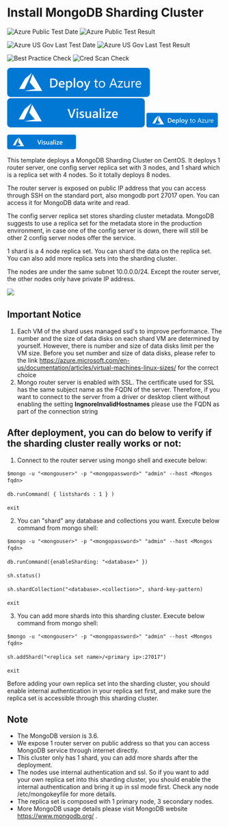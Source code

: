 # Install MongoDB Sharding Cluster

![Azure Public Test Date](https://azurequickstartsservice.blob.core.windows.net/badges/101-mongodb-sharded-on-centos/PublicLastTestDate.svg)
![Azure Public Test Result](https://azurequickstartsservice.blob.core.windows.net/badges/101-mongodb-sharded-on-centos/PublicDeployment.svg)

![Azure US Gov Last Test Date](https://azurequickstartsservice.blob.core.windows.net/badges/101-mongodb-sharded-on-centos/FairfaxLastTestDate.svg)
![Azure US Gov Last Test Result](https://azurequickstartsservice.blob.core.windows.net/badges/101-mongodb-sharded-on-centos/FairfaxDeployment.svg)

![Best Practice Check](https://azurequickstartsservice.blob.core.windows.net/badges/101-mongodb-sharded-on-centos/BestPracticeResult.svg)
![Cred Scan Check](https://azurequickstartsservice.blob.core.windows.net/badges/101-mongodb-sharded-on-centos/CredScanResult.svg)

[![Deploy To Azure](https://raw.githubusercontent.com/Azure/azure-quickstart-templates/master/1-CONTRIBUTION-GUIDE/images/deploytoazure.svg?sanitize=true)](https://portal.azure.com/#create/Microsoft.Template/uri/https%3A%2F%2Fraw.githubusercontent.com%2FAzure%2Fazure-quickstart-templates%2Fmaster%2F101-mongodb-sharded-on-centos%2Fazuredeploy.json)
[![Visualize](https://raw.githubusercontent.com/Azure/azure-quickstart-templates/master/1-CONTRIBUTION-GUIDE/images/visualizebutton.svg?sanitize=true)](http://armviz.io/#/?load=https%3A%2F%2Fraw.githubusercontent.com%2FAzure%2Fazure-quickstart-templates%2Fmaster%2F101-mongodb-sharded-on-centos%2Fazuredeploy.json)
<img src="https://raw.githubusercontent.com/Azure/azure-quickstart-templates/master/1-CONTRIBUTION-GUIDE/images/deploytoazure.png"/>

<img src="https://raw.githubusercontent.com/Azure/azure-quickstart-templates/master/1-CONTRIBUTION-GUIDE/images/visualizebutton.png"/>

This template deploys a MongoDB Sharding Cluster on CentOS. It deploys 1 router
server, one config server replica set with 3 nodes, and 1 shard which is a
replica set with 4 nodes. So it totally deploys 8 nodes.

The router server is exposed on public IP address that you can access through
SSH on the standard port, also mongodb port 27017 open. You can access it for
MongoDB data write and read.

The config server replica set stores sharding cluster metadata. MongoDB suggests
to use a replica set for the metadata store in the production environment, in
case one of the config server is down, there will still be other 2 config server
nodes offer the service.

1 shard is a 4 node replica set. You can shard the data on the replica set. You
can also add more replica sets into the sharding cluster.

The nodes are under the same subnet 10.0.0.0/24. Except the router server, the
other nodes only have private IP address.

<img src="https://raw.githubusercontent.com/cjsingh8512/azure-cosmosdb-mongodbshardedcluster/users/chsi/images/Mongo Sharded Cluster.png" />

## Important Notice

1. Each VM of the shard uses managed ssd's to improve performance. The number
   and the size of data disks on each shard VM are determined by yourself.
   However, there is number and size of data disks limit per the VM size. Before
   you set number and size of data disks, please refer to the link
   https://azure.microsoft.com/en-us/documentation/articles/virtual-machines-linux-sizes/
   for the correct choice
2. Mongo router server is enabled with SSL. The certificate used for SSL has the
   same subject name as the FQDN of the server. Therefore, if you want to
   connect to the server from a driver or desktop client without enabling the
   setting **IngnoreInvalidHostnames** please use the FQDN as part of the
   connection string

## After deployment, you can do below to verify if the sharding cluster really works or not:

1. Connect to the router server using mongo shell and execute below:

```
$mongo -u "<mongouser>" -p "<mongopassword>" "admin" --host <Mongos fqdn>

db.runCommand( { listshards : 1 } )

exit
```

2. You can "shard" any database and collections you want. Execute below command
   from mongo shell:

```
$mongo -u "<mongouser>" -p "<mongopassword>" "admin" --host <Mongos fqdn>

db.runCommand({enableSharding: "<database>" })

sh.status()

sh.shardCollection("<database>.<collection>", shard-key-pattern)

exit
```

3. You can add more shards into this sharding cluster. Execute below command
   from mongo shell:

```
$mongo -u "<mongouser>" -p "<mongopassword>" "admin" --host <Mongos fqdn>

sh.addShard("<replica set name>/<primary ip>:27017")

exit
```

Before adding your own replica set into the sharding cluster, you should enable
internal authentication in your replica set first, and make sure the replica set
is accessible through this sharding cluster.

## Note

- The MongoDB version is 3.6.
- We expose 1 router server on public address so that you can access MongoDB
  service through internet directly.
- This cluster only has 1 shard, you can add more shards after the deployment.
- The nodes use internal authentication and ssl. So if you want to add your own
  replica set into this sharding cluster, you should enable the internal
  authentication and bring it up in ssl mode first. Check any node
  /etc/mongokeyfile for more details.
- The replica set is composed with 1 primary node, 3 secondary nodes.
- More MongoDB usage details please visit MongoDB website
  https://www.mongodb.org/ .
